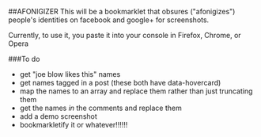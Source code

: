 ##AFONIGIZER
This will be a bookmarklet that obsures ("afonigizes") people's identities on 
facebook and google+ for screenshots.

Currently, to use it, you paste it into your console in Firefox, Chrome, or 
Opera

###To do
* get "joe blow likes this" names
* get names tagged in a post (these both have data-hovercard)
* map the names to an array and replace them rather than just truncating them
* get the names *in* the comments and replace them
* add a demo screenshot
* bookmarkletify it or whatever!!!!!!
